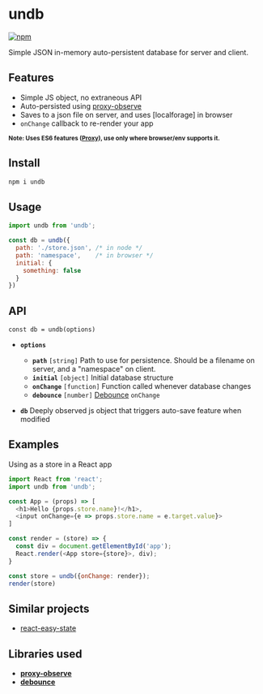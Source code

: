 # undb

[![npm](https://img.shields.io/npm/v/undb.svg)](https://www.npmjs.com/package/undb)

Simple JSON in-memory auto-persistent database for server and client.

## Features

* Simple JS object, no extraneous API
* Auto-persisted using [proxy-observe]
* Saves to a json file on server, and uses [localforage] in browser
* `onChange` callback to re-render your app

<small>**Note: Uses ES6 features ([Proxy][proxy-support]), use only where browser/env supports it.** </small>


## Install

```sh
npm i undb
```

## Usage

```js
import undb from 'undb';

const db = undb({
  path: './store.json', /* in node */
  path: 'namespace',    /* in browser */
  initial: {
    something: false
  }
})
```

## API

`const db = undb(options)`

* **`options`**

  * **`path`** `[string]` Path to use for persistence. Should be a filename on server, and a "namespace" on client.
  * **`initial`** `[object]` Initial database structure
  * **`onChange`** `[function]` Function called whenever database changes
  * **`debounce`** `[number]` [Debounce] `onChange`

* **`db`** Deeply observed js object that triggers auto-save feature when modified


## Examples

Using as a store in a React app

```js
import React from 'react';
import undb from 'undb';

const App = (props) => [
  <h1>Hello {props.store.name}!</h1>,
  <input onChange={e => props.store.name = e.target.value}>
]

const render = (store) => {
  const div = document.getElementById('app');
  React.render(<App store={store}>, div);
}

const store = undb({onChange: render});
render(store)
```

## Similar projects

* [react-easy-state](https://github.com/solkimicreb/react-easy-state)

## Libraries used

* **[proxy-observe]**
* **[debounce]**

[proxy-observe]: https://github.com/anywhichway/proxy-observe
[debounce]: https://github.com/component/debounce

[ES Proxy]: https://developer.mozilla.org/en/docs/Web/JavaScript/Reference/Global_Objects/Proxy
[proxy-support]: http://caniuse.com/proxy
